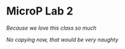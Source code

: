 MicroP Lab 2
====================

*Because we love this class so much*

*No copying now, that would be very naughty*